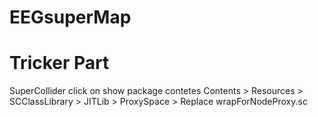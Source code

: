 # EEGsuperMap

# Tricker Part
SuperCollider click on show package contetes
Contents > Resources > SCClassLibrary > JITLib > ProxySpace > Replace wrapForNodeProxy.sc
